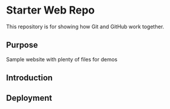 # Starter Web Repo

This repository is for showing how Git and GitHub work together.

## Purpose

Sample website with plenty of files for demos

## Introduction

## Deployment